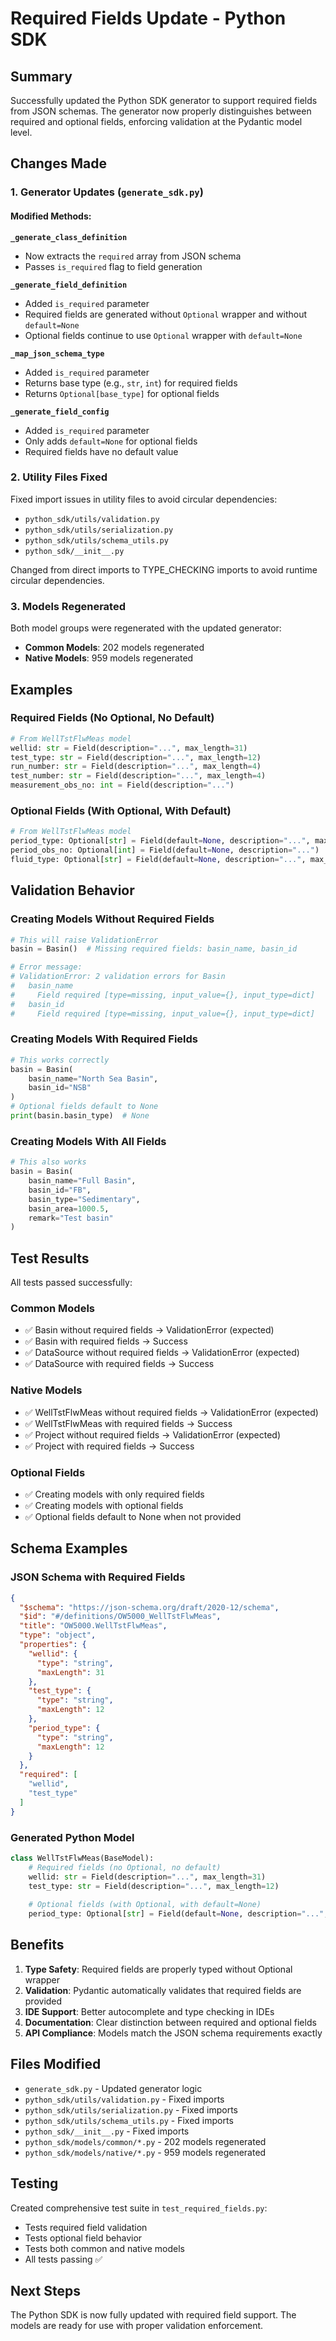 # Required Fields Update - Python SDK

## Summary

Successfully updated the Python SDK generator to support required fields from JSON schemas. The generator now properly distinguishes between required and optional fields, enforcing validation at the Pydantic model level.

## Changes Made

### 1. Generator Updates (`generate_sdk.py`)

#### Modified Methods:

**`_generate_class_definition`**
- Now extracts the `required` array from JSON schema
- Passes `is_required` flag to field generation

**`_generate_field_definition`**
- Added `is_required` parameter
- Required fields are generated without `Optional` wrapper and without `default=None`
- Optional fields continue to use `Optional` wrapper with `default=None`

**`_map_json_schema_type`**
- Added `is_required` parameter
- Returns base type (e.g., `str`, `int`) for required fields
- Returns `Optional[base_type]` for optional fields

**`_generate_field_config`**
- Added `is_required` parameter
- Only adds `default=None` for optional fields
- Required fields have no default value

### 2. Utility Files Fixed

Fixed import issues in utility files to avoid circular dependencies:
- `python_sdk/utils/validation.py`
- `python_sdk/utils/serialization.py`
- `python_sdk/utils/schema_utils.py`
- `python_sdk/__init__.py`

Changed from direct imports to TYPE_CHECKING imports to avoid runtime circular dependencies.

### 3. Models Regenerated

Both model groups were regenerated with the updated generator:
- **Common Models**: 202 models regenerated
- **Native Models**: 959 models regenerated

## Examples

### Required Fields (No Optional, No Default)

```python
# From WellTstFlwMeas model
wellid: str = Field(description="...", max_length=31)
test_type: str = Field(description="...", max_length=12)
run_number: str = Field(description="...", max_length=4)
test_number: str = Field(description="...", max_length=4)
measurement_obs_no: int = Field(description="...")
```

### Optional Fields (With Optional, With Default)

```python
# From WellTstFlwMeas model
period_type: Optional[str] = Field(default=None, description="...", max_length=12)
period_obs_no: Optional[int] = Field(default=None, description="...")
fluid_type: Optional[str] = Field(default=None, description="...", max_length=12)
```

## Validation Behavior

### Creating Models Without Required Fields

```python
# This will raise ValidationError
basin = Basin()  # Missing required fields: basin_name, basin_id

# Error message:
# ValidationError: 2 validation errors for Basin
#   basin_name
#     Field required [type=missing, input_value={}, input_type=dict]
#   basin_id
#     Field required [type=missing, input_value={}, input_type=dict]
```

### Creating Models With Required Fields

```python
# This works correctly
basin = Basin(
    basin_name="North Sea Basin",
    basin_id="NSB"
)
# Optional fields default to None
print(basin.basin_type)  # None
```

### Creating Models With All Fields

```python
# This also works
basin = Basin(
    basin_name="Full Basin",
    basin_id="FB",
    basin_type="Sedimentary",
    basin_area=1000.5,
    remark="Test basin"
)
```

## Test Results

All tests passed successfully:

### Common Models
- ✅ Basin without required fields → ValidationError (expected)
- ✅ Basin with required fields → Success
- ✅ DataSource without required fields → ValidationError (expected)
- ✅ DataSource with required fields → Success

### Native Models
- ✅ WellTstFlwMeas without required fields → ValidationError (expected)
- ✅ WellTstFlwMeas with required fields → Success
- ✅ Project without required fields → ValidationError (expected)
- ✅ Project with required fields → Success

### Optional Fields
- ✅ Creating models with only required fields
- ✅ Creating models with optional fields
- ✅ Optional fields default to None when not provided

## Schema Examples

### JSON Schema with Required Fields

```json
{
  "$schema": "https://json-schema.org/draft/2020-12/schema",
  "$id": "#/definitions/OW5000_WellTstFlwMeas",
  "title": "OW5000.WellTstFlwMeas",
  "type": "object",
  "properties": {
    "wellid": {
      "type": "string",
      "maxLength": 31
    },
    "test_type": {
      "type": "string",
      "maxLength": 12
    },
    "period_type": {
      "type": "string",
      "maxLength": 12
    }
  },
  "required": [
    "wellid",
    "test_type"
  ]
}
```

### Generated Python Model

```python
class WellTstFlwMeas(BaseModel):
    # Required fields (no Optional, no default)
    wellid: str = Field(description="...", max_length=31)
    test_type: str = Field(description="...", max_length=12)
    
    # Optional fields (with Optional, with default=None)
    period_type: Optional[str] = Field(default=None, description="...", max_length=12)
```

## Benefits

1. **Type Safety**: Required fields are properly typed without Optional wrapper
2. **Validation**: Pydantic automatically validates that required fields are provided
3. **IDE Support**: Better autocomplete and type checking in IDEs
4. **Documentation**: Clear distinction between required and optional fields
5. **API Compliance**: Models match the JSON schema requirements exactly

## Files Modified

- `generate_sdk.py` - Updated generator logic
- `python_sdk/utils/validation.py` - Fixed imports
- `python_sdk/utils/serialization.py` - Fixed imports
- `python_sdk/utils/schema_utils.py` - Fixed imports
- `python_sdk/__init__.py` - Fixed imports
- `python_sdk/models/common/*.py` - 202 models regenerated
- `python_sdk/models/native/*.py` - 959 models regenerated

## Testing

Created comprehensive test suite in `test_required_fields.py`:
- Tests required field validation
- Tests optional field behavior
- Tests both common and native models
- All tests passing ✅

## Next Steps

The Python SDK is now fully updated with required field support. The models are ready for use with proper validation enforcement.

